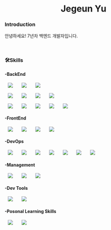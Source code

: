 <h1 align="center"> Jegeun Yu</h1>

<h3>Introduction</h3>
안녕하세요! 7년차 백엔드 개발자입니다.</br></br></br>

<h3>🛠Skills</h3>
<div>
  <h4>-BackEnd</h4>
  <img src="https://img.shields.io/badge/-Spring%20Boot-%236DB33F?style=flat-square&logo=Spring Boot&logoColor=white" style="height : auto; margin-left : 10px; margin-right : 10px;"/>&nbsp;
  <img src="https://img.shields.io/badge/-Spring%20Cloud-%236DB33F" style="height : auto; margin-left : 10px; margin-right : 10px;"/>&nbsp;
  <img src="https://img.shields.io/badge/-Spring%20Batch-%236DB33F" style="height : auto; margin-left : 10px; margin-right : 10px;"/>&nbsp;</br>
  
  <img src="https://img.shields.io/badge/-Java-%23007396?style=flat-square&logo=Java&logoColor=white" style="height : auto; margin-left : 10px; margin-right : 10px;"/>&nbsp;
  <img src="https://img.shields.io/badge/-PHP-%23777BB4?style=flat-square&logo=PHP&logoColor=white" style="height : auto; margin-left : 10px; margin-right : 10px;"/>&nbsp;
  <img src="https://img.shields.io/badge/-Jsp-orange" style="height : auto; margin-left : 10px; margin-right : 10px;"/>&nbsp;
  <img src="https://img.shields.io/badge/-Jpa-red" style="height : auto; margin-left : 10px; margin-right : 10px;"/>&nbsp;
  
  <img src="https://img.shields.io/badge/-Apache%20Kafka-%23231F20?style=flat-square&logo=Apache Kafka&logoColor=white" style="height : auto; margin-left : 10px; margin-right : 10px;"/>&nbsp;
  <img src="https://img.shields.io/badge/-Apache%20Maven-%23C71A36?style=flat-square&logo=Apache Maven&logoColor=white" style="height : auto; margin-left : 10px; margin-right : 10px;"/>&nbsp;
  <img src="https://img.shields.io/badge/-Gradle-%2302303A?style=flat-square&logo=Gradle&logoColor=white" style="height : auto; margin-left : 10px; margin-right : 10px;"/>&nbsp;
  <img src="https://img.shields.io/badge/-JUnit5-%2325A162?style=flat-square&logo=JUnit5&logoColor=white" style="height : auto; margin-left : 10px; margin-right : 10px;"/>&nbsp; 
  <img src="https://img.shields.io/badge/-Couchbase-%23EA2328?style=flat-square&logo=Couchbase&logoColor=white" style="height : auto; margin-left : 10px; margin-right : 10px;"/>&nbsp;
  
  <h4>-FrontEnd</h4>
  <img src="https://img.shields.io/badge/-HTML5-%23E34F26?style=flat-square&logo=HTML5&logoColor=white" style="height : auto; margin-left : 10px; margin-right : 10px;"/>&nbsp;
  <img src="https://img.shields.io/badge/-JavaScript-%23F7DF1E?style=flat-square&logo=JavaScript&logoColor=white" style="height : auto; margin-left : 10px; margin-right : 10px;"/>&nbsp;
  <img src="https://img.shields.io/badge/-jQuery-%230769AD?style=flat-square&logo=jQuery&logoColor=white" style="height : auto; margin-left : 10px; margin-right : 10px;"/>&nbsp;
  <img src="https://img.shields.io/badge/-CSS3-%231572B6?style=flat-square&logo=CSS3&logoColor=white" style="height : auto; margin-left : 10px; margin-right : 10px;"/>&nbsp;
  
  <h4>-DevOps</h4>
  <img src="https://img.shields.io/badge/-MySQL-%234479A1?style=flat-square&logo=MySQL&logoColor=white" style="height : auto; margin-left : 10px; margin-right : 10px;"/>&nbsp;
  <img src="https://img.shields.io/badge/-Oracle-%23F80000?style=flat-square&logo=Oracle&logoColor=white" style="height : auto; margin-left : 10px; margin-right : 10px;"/>&nbsp;
  <img src="https://img.shields.io/badge/-Jenkins-%23D24939?style=flat-square&logo=Jenkins&logoColor=white" style="height : auto; margin-left : 10px; margin-right : 10px;"/>&nbsp;
  <img src="https://img.shields.io/badge/-Apache%20Tomcat-%23F8DC75?style=flat-square&logo=Apache Tomcat&logoColor=white" style="height : auto; margin-left : 10px; margin-right : 10px;"/>&nbsp;
  <img src="https://img.shields.io/badge/-Linux-%23FCC624?style=flat-square&logo=Linux&logoColor=white" style="height : auto; margin-left : 10px; margin-right : 10px;"/>&nbsp;
  <img src="https://img.shields.io/badge/-Elasticsearch-%23005571?style=flat-square&logo=Elasticsearch&logoColor=white" style="height : auto; margin-left : 10px; margin-right : 10px;"/>&nbsp;
  <img src="https://img.shields.io/badge/-Kibana-%23005571?style=flat-square&logo=Kibana&logoColor=white" style="height : auto; margin-left : 10px; margin-right : 10px;"/>&nbsp;
  
  <h4>-Management</h4>
  <img src="https://img.shields.io/badge/-Git-%23F05032?style=flat-square&logo=Git&logoColor=white" style="height : auto; margin-left : 10px; margin-right : 10px;"/>&nbsp;
  <img src="https://img.shields.io/badge/-Jira-%230052CC?style=flat-square&logo=Jira&logoColor=white" style="height : auto; margin-left : 10px; margin-right : 10px;"/>&nbsp;
  <img src="https://img.shields.io/badge/-Confluence-%23172B4D?style=flat-square&logo=Confluence&logoColor=white" style="height : auto; margin-left : 10px; margin-right : 10px;"/>&nbsp;
  
  <h4>-Dev Tools</h4>
  <img src="https://img.shields.io/badge/-IntelliJ%20IDEA-%23000000?style=flat-square&logo=IntelliJ IDEA&logoColor=white" style="height : auto; margin-left : 10px; margin-right : 10px;"/>&nbsp;
  <img src="https://img.shields.io/badge/-Source%20Tree-%230078D4" style="height : auto; margin-left : 10px; margin-right : 10px;"/>&nbsp;
  
  <h4>-Posonal Learning Skills</h4>
  <img src="https://img.shields.io/badge/-Vue.js-%234FC08D?style=flat-square&logo=Vue.js&logoColor=white" style="height : auto; margin-left : 10px; margin-right : 10px;"/>&nbsp;
  <img src="https://img.shields.io/badge/-Docker-%232496ED?style=flat-square&logo=Docker&logoColor=white" style="height : auto; margin-left : 10px; margin-right : 10px;"/>&nbsp;
<div>
